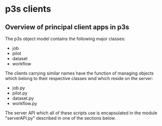 # p3s clients
## Overview of principal client apps in p3s
The p3s object model contains the following major classes:
* job
* pilot
* dataset
* workflow

The clients carrying similar names have the function of managing
objects which belong to their respective classes wnd which reside on the server:

* job.py
* pilot.py
* dataset.py
* workflow.py

The server API which all of these scripts use is encapsulated in
the module "serverAPI.py" described in one of the sections below.

